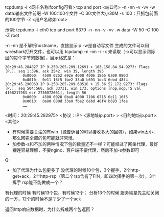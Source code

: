 tcpdump -i <网卡名称ifconfig可看> tcp and port <端口号> -n -nn -v -vv -w data:输出文件前缀 -W 100:100个文件 -C 30:文件大小30M -s 100：只抓包前面的100字节 -Z <用户名称如root>

示例:
tcpdump -i eth0 tcp and port 6379 -n -nn -v -vv -w data -W 50 -C 100 -Z root

-n -nn 是不解析hostname，直接显示ip
-w是自动写文件
生成的文件可以用wireshark打开文件，也可以用
tcpdump -n -nn -r <file> -x 来读取（-x可以显示网际层的每个字节的数据），展示格式是： 
```
20:29:45.284827 IP 9-250-205-209.12691 > 183.158.84.54.9273: Flags [P.], seq 1:396, ack 2542, win 35, length 395
        0x0000:  4500 0252 e92e 4000 4006 1865 0a00 080d
        0x0010:  0e11 16f5 fbe2 33a0 b693 1dc3 6ebd 48f4
20:29:45.290063 IP 9-250-205-209.60510 > 15.36.52.172.9273: Flags [P.], seq 504:560, ack 33731, win 173, options [nop,nop,TS val 4168217983 ecr 2756072661], length 56
        0x0000:  4500 0028 6ba8 4000 7106 6715 0e11 16f5
        0x0010:  0a00 080d 33a0 fbe2 6ebd 48f4 b693 1fee
        ……
```
<时间：20:29:45.282975> <协议：IP> <源地址ip.port> > <目的地址ip.port>: <其他>

- 有时候需要关注的有win（源告诉目的可以接收多大的回包），如果win太小，那么回完全部的包可能就非常慢。
- 加参数-s和不加的两种情况下包的数量还不一样？可能经过了网络代理，最好裸连容易理解，不要nginx，客户端不要代理，然后不加-s参数即可


Q: 
- 加了代理为什么包更多了
没代理的时候10个包，3个握手，2个http-get+ack，2个http-rsp（第二个rsp含有了FIN，即四次挥手的第一次），3个挥手
rsp能不能做成一个？


有代理的时候
有时候13个包、有时候12个；
分析13个的时候
服务端是先主动关闭的一方，12个的时候不是？少了一个ack



返回http响应数据时，为什么拆成两个包返回？
